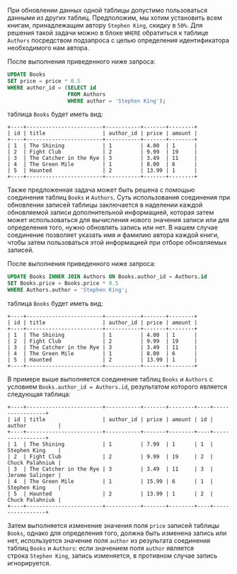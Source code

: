 При обновлении данных одной таблицы допустимо пользоваться данными из других таблиц. Предположим, мы хотим установить всем книгам, принадлежащим автору `Stephen King`, скидку в `50%`. Для решения такой задачи можно в блоке `WHERE` обратиться к таблице `Authors` посредством подзапроса с целью определения идентификатора необходимого нам автора.

После выполнения приведенного ниже запроса:

```sql
UPDATE Books
SET price = price * 0.5
WHERE author_id = (SELECT id
                   FROM Authors
                   WHERE author = 'Stephen King');
```

таблица `Books` будет иметь вид:

```no-highlight
+----+------------------------+-----------+-------+--------+
| id | title                  | author_id | price | amount |
+----+------------------------+-----------+-------+--------+
| 1  | The Shining            | 1         | 4.00  | 1      |
| 2  | Fight Club             | 2         | 9.99  | 19     |
| 3  | The Catcher in the Rye | 3         | 3.49  | 11     |
| 4  | The Green Mile         | 1         | 8.00  | 6      |
| 5  | Haunted                | 2         | 13.99 | 1      |
+----+------------------------+-----------+-------+--------+
```

Также предложенная задача может быть решена с помощью соединения таблиц `Books` и `Authors`. Суть использования соединения при обновлении записей таблицы заключается в наделении каждой обновляемой записи дополнительной информацией, которая затем может использоваться для вычисления нового значения записи или для определения того, нужно обновлять запись или нет. В нашем случае соединение позволяет указать имя и фамилию автора каждой книги, чтобы затем пользоваться этой информацией при отборе обновляемых записей.

После выполнения приведенного ниже запроса:

```sql
UPDATE Books INNER JOIN Authors ON Books.author_id = Authors.id
SET Books.price = Books.price * 0.5
WHERE Authors.author = 'Stephen King';
```

таблица `Books` будет иметь вид:

```no-highlight
+----+------------------------+-----------+-------+--------+
| id | title                  | author_id | price | amount |
+----+------------------------+-----------+-------+--------+
| 1  | The Shining            | 1         | 4.00  | 1      |
| 2  | Fight Club             | 2         | 9.99  | 19     |
| 3  | The Catcher in the Rye | 3         | 3.49  | 11     |
| 4  | The Green Mile         | 1         | 8.00  | 6      |
| 5  | Haunted                | 2         | 13.99 | 1      |
+----+------------------------+-----------+-------+--------+
```

В примере выше выполняется соединение таблиц `Books` и `Authors` с условием `Books.author_id = Authors.id`, результатом которого является следующая таблица:

```no-highlight
+----+------------------------+-----------+-------+--------+----+-----------------+
| id | title                  | author_id | price | amount | id | author          |
+----+------------------------+-----------+-------+--------+----+-----------------+
| 1  | The Shining            | 1         | 7.99  | 1      | 1  | Stephen King    |
| 2  | Fight Club             | 2         | 9.99  | 19     | 2  | Chuck Palahniuk |
| 3  | The Catcher in the Rye | 3         | 3.49  | 11     | 3  | Jerome Salinger |
| 4  | The Green Mile         | 1         | 15.99 | 6      | 1  | Stephen King    |
| 5  | Haunted                | 2         | 13.99 | 1      | 2  | Chuck Palahniuk |
+----+------------------------+-----------+-------+--------+----+-----------------+
```

Затем выполняется изменение значения поля `price` записей таблицы `Books`, однако для определения того, должна быть изменена запись или нет, используется значение поля `author` из результата соединения таблиц `Books` и `Authors`: если значением поля `author` является строка `Stephen King`, запись изменяется, в противном случае запись игнорируется.
